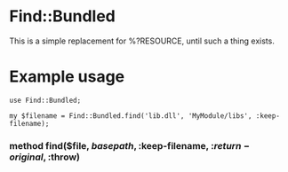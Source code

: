 # Find::Bundled

This is a simple replacement for %?RESOURCE, until such a thing exists.

# Example usage

    use Find::Bundled;

    my $filename = Find::Bundled.find('lib.dll', 'MyModule/libs', :keep-filename);

### method find($file, $basepath, :$keep-filename, :$return-original, :$throw)
